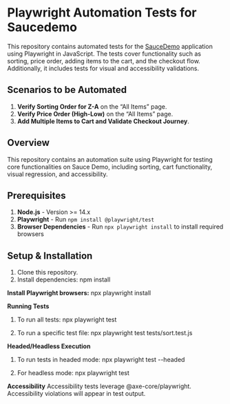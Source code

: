 # Playwright Automation Tests for Saucedemo

This repository contains automated tests for the [SauceDemo](https://www.saucedemo.com/) application using Playwright in JavaScript. The tests cover functionality such as sorting, price order, adding items to the cart, and the checkout flow. Additionally, it includes tests for visual and accessibility validations.

## Scenarios to be Automated

1. **Verify Sorting Order for Z-A** on the “All Items” page.
2. **Verify Price Order (High-Low)** on the “All Items” page.
3. **Add Multiple Items to Cart and Validate Checkout Journey**.

## Overview
   This repository contains an automation suite using Playwright for testing core functionalities on Sauce Demo, including     sorting, cart functionality, visual regression, and accessibility.

## Prerequisites
1. **Node.js** - Version >= 14.x
2. **Playwright** - Run `npm install @playwright/test`
3. **Browser Dependencies** - Run `npx playwright install` to install required browsers

## Setup & Installation
1. Clone this repository.
2. Install dependencies:
   npm install

**Install Playwright browsers:**
   npx playwright install

**Running Tests**
1. To run all tests:
      npx playwright test

2. To run a specific test file:
      npx playwright test tests/sort.test.js

**Headed/Headless Execution**
1. To run tests in headed mode:
      npx playwright test --headed
   
2. For headless mode:
      npx playwright test

**Accessibility**
   Accessibility tests leverage @axe-core/playwright. Accessibility violations will appear in test output.